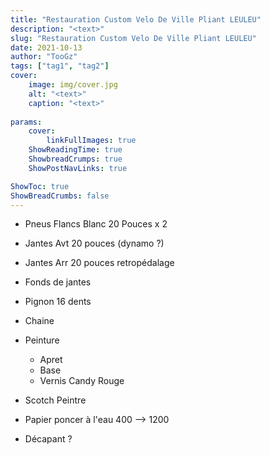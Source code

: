 ```yaml
---
title: "Restauration Custom Velo De Ville Pliant LEULEU"
description: "<text>"
slug: "Restauration Custom Velo De Ville Pliant LEULEU"
date: 2021-10-13
author: "TooGz"
tags: ["tag1", "tag2"]
cover:
    image: img/cover.jpg
    alt: "<text>"
    caption: "<text>"
    
params:
    cover:
        linkFullImages: true
    ShowReadingTime: true
    ShowbreadCrumps: true
    ShowPostNavLinks: true

ShowToc: true
ShowBreadCrumbs: false
---
```


- Pneus Flancs Blanc 20 Pouces x 2
- Jantes Avt 20 pouces (dynamo ?)
- Jantes Arr 20 pouces retropédalage
- Fonds de jantes
- Pignon 16 dents
- Chaine

- Peinture
    - Apret
    - Base
    - Vernis Candy Rouge

- Scotch Peintre
- Papier poncer à l'eau 400 --> 1200
- Décapant ?
